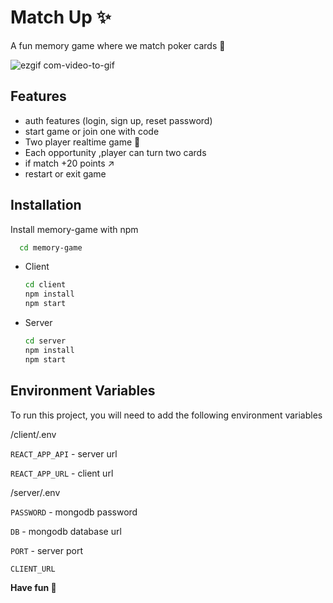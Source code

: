 
# Match Up  ✨

A fun memory game where we match poker cards 🐳


![ezgif com-video-to-gif](https://github.com/sahooankeeta/Memory-game/assets/68347808/46716b55-c069-4e07-863d-65136693a401)



## Features

- auth features (login, sign up, reset password)
- start game or join one with code
- Two player realtime game 👬
- Each opportunity ,player can turn two cards
- if match +20 points ↗️
- restart or exit game
## Installation

Install memory-game with npm
  ```bash
    cd memory-game
  ```
- Client
    ```bash
    cd client
    npm install 
    npm start
    ```
- Server
    ```bash
    cd server
    npm install 
    npm start
    ```

## Environment Variables

To run this project, you will need to add the following environment variables

/client/.env

`REACT_APP_API` - server url

`REACT_APP_URL` - client url

/server/.env

`PASSWORD` - mongodb password

`DB` - mongodb database url

`PORT` - server port

`CLIENT_URL` 

<strong> Have fun 💃</strong>
